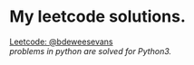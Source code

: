 # My leetcode solutions.
<a href="https://www.leetcode.com/bdeweesevans/" target="_blank" rel="noopener noreferrer">Leetcode: @bdeweesevans</a><br>
*problems in python are solved for Python3.*
